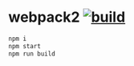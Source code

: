webpack2 [![build](https://travis-ci.org/daggerok/webpack-playground.svg?branch=webpack2)](https://travis-ci.org/daggerok/webpack-playground)
========

```sh
npm i
npm start
npm run build
```
